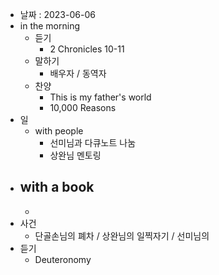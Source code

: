 - 날짜 : 2023-06-06
- in the morning
	- 듣기
		- 2 Chronicles 10-11
	- 말하기
		-  배우자 / 동역자 
	- 찬양
		- This is my father's world
		- 10,000 Reasons
- 일
	- with people
		- 선미님과 다큐노트 나눔
		- 상완님 멘토링
- with a book
	- 
	- 
- 사건
	- 단골손님의 폐차 / 상완님의 일찍자기 / 선미님의 
- 듣기
	- Deuteronomy 
